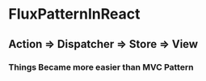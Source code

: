 # FluxPatternInReact


## Action => Dispatcher => Store => View

### Things Became more easier than MVC Pattern
